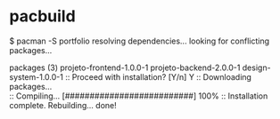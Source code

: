 # pacbuild
$ pacman -S 
portfolio resolving dependencies... 
looking for conflicting packages...  

packages (3) projeto-frontend-1.0.0-1  projeto-backend-2.0.0-1  design-system-1.0.0-1
:: Proceed with installation? [Y/n] Y 
:: Downloading packages...   
:: Compiling... [##########################] 100% 
:: Installation complete. Rebuilding... done!  
